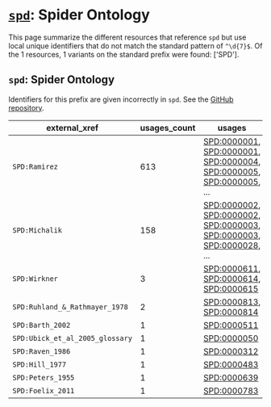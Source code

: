 # [`spd`](https://bioregistry.io/spd): Spider Ontology

This page summarize the different resources that reference `spd`
but use local unique identifiers that do not match the standard pattern of
`^\d{7}$`. Of the 1 resources,
1 variants on the standard prefix were found: ['SPD'].

## `spd`: Spider Ontology

Identifiers for this prefix are given incorrectly in `spd`. See the [GitHub repository](https://github.com/obophenotype/spider-ontology).

| external_xref                   |   usages_count | usages                                                                                                                                                                                                                                                             |
|---------------------------------|----------------|--------------------------------------------------------------------------------------------------------------------------------------------------------------------------------------------------------------------------------------------------------------------|
| `SPD:Ramirez`                   |            613 | [SPD:0000001](https://bioregistry.io/SPD:0000001), [SPD:0000001](https://bioregistry.io/SPD:0000001), [SPD:0000004](https://bioregistry.io/SPD:0000004), [SPD:0000005](https://bioregistry.io/SPD:0000005), [SPD:0000005](https://bioregistry.io/SPD:0000005), ... |
| `SPD:Michalik`                  |            158 | [SPD:0000002](https://bioregistry.io/SPD:0000002), [SPD:0000002](https://bioregistry.io/SPD:0000002), [SPD:0000003](https://bioregistry.io/SPD:0000003), [SPD:0000003](https://bioregistry.io/SPD:0000003), [SPD:0000028](https://bioregistry.io/SPD:0000028), ... |
| `SPD:Wirkner`                   |              3 | [SPD:0000611](https://bioregistry.io/SPD:0000611), [SPD:0000614](https://bioregistry.io/SPD:0000614), [SPD:0000615](https://bioregistry.io/SPD:0000615)                                                                                                            |
| `SPD:Ruhland_&_Rathmayer_1978`  |              2 | [SPD:0000813](https://bioregistry.io/SPD:0000813), [SPD:0000814](https://bioregistry.io/SPD:0000814)                                                                                                                                                               |
| `SPD:Barth_2002`                |              1 | [SPD:0000511](https://bioregistry.io/SPD:0000511)                                                                                                                                                                                                                  |
| `SPD:Ubick_et_al_2005_glossary` |              1 | [SPD:0000050](https://bioregistry.io/SPD:0000050)                                                                                                                                                                                                                  |
| `SPD:Raven_1986`                |              1 | [SPD:0000312](https://bioregistry.io/SPD:0000312)                                                                                                                                                                                                                  |
| `SPD:Hill_1977`                 |              1 | [SPD:0000483](https://bioregistry.io/SPD:0000483)                                                                                                                                                                                                                  |
| `SPD:Peters_1955`               |              1 | [SPD:0000639](https://bioregistry.io/SPD:0000639)                                                                                                                                                                                                                  |
| `SPD:Foelix_2011`               |              1 | [SPD:0000783](https://bioregistry.io/SPD:0000783)                                                                                                                                                                                                                  |

